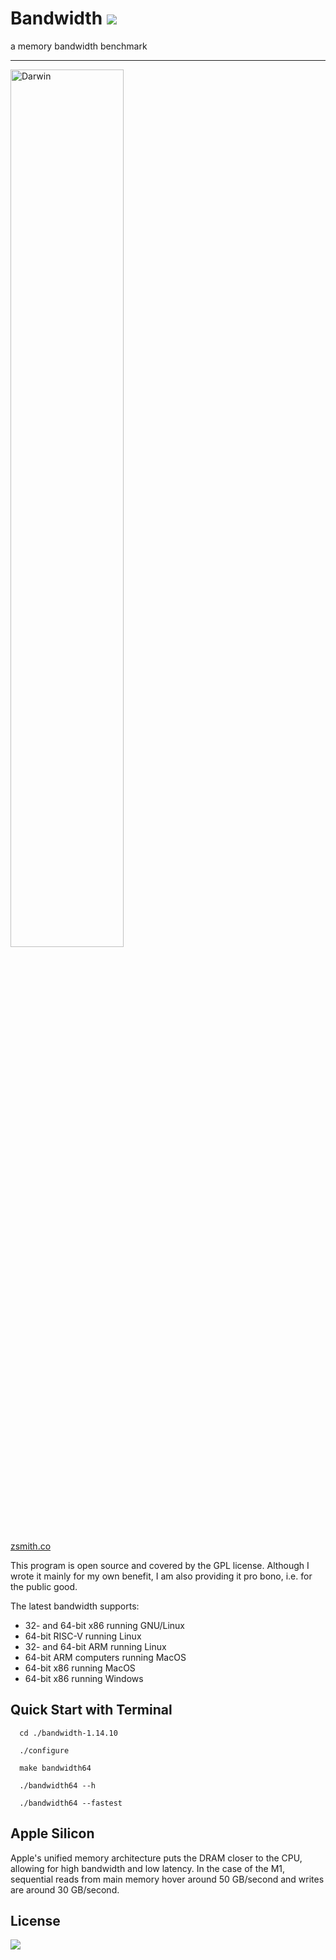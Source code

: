# Bandwidth <a href="bandwidth-1.14.10"><img src="https://img.shields.io/badge/PASS-Malt?style=for-the-badge&label=BUILD&labelColor=%230A69DA"></a>
  a memory bandwidth benchmark
  
---------------------------------------------------------------------
<img src="/Apple Mac15,9 Apple M3 Max aarch64 Darwin 14.3.1.bmp" alt="Darwin" width="60%">

[zsmith.co](https://zsmith.co/bandwidth.php)

This program is open source and covered by the GPL license. Although I wrote it mainly for my own benefit, I am also providing it pro bono, i.e. for the public good.

The latest bandwidth supports:

*  32- and 64-bit x86 running GNU/Linux
*  64-bit RISC-V running Linux
*  32- and 64-bit ARM running Linux
*  64-bit ARM computers running MacOS
*  64-bit x86 running MacOS
*  64-bit x86 running Windows

## Quick Start with Terminal

```shell
  cd ./bandwidth-1.14.10
```

```shell
  ./configure
```

```shell
  make bandwidth64
```

```shell
  ./bandwidth64 --h
```

```shell
  ./bandwidth64 --fastest
```

## Apple Silicon

  Apple's unified memory architecture puts the DRAM closer to the CPU, allowing for high bandwidth and low latency. In the case of the M1, sequential reads from main memory hover around 50 GB/second and writes are around 30 GB/second.

## License

<a href="LICENSE"><img src="https://img.shields.io/badge/GPL-Malt?style=for-the-badge&label=License"></a>

